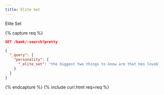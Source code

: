 ```yaml
---
title: Elite Set
---
```


Elite Set

{% capture req %}

```json
GET /bank/:search?pretty

{
  "_query": {
    "personality": {
      "_elite_set": "the biggest two things to know are that hes lovable and cooperative. Of course he's also kind, honest and considerate, but they're far less prominent, especially compared to impulses of being shallow as well"
    }
  }
}
```
{% endcapture %}
{% include curl.html req=req %}
